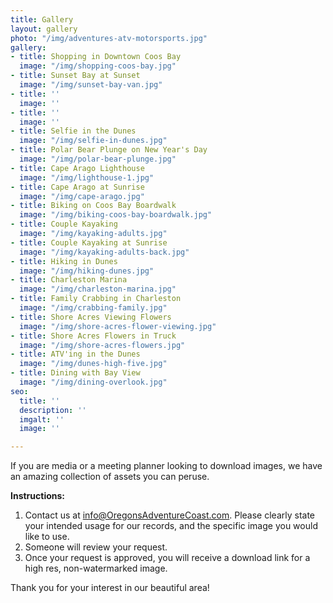 ```yaml
---
title: Gallery
layout: gallery
photo: "/img/adventures-atv-motorsports.jpg"
gallery:
- title: Shopping in Downtown Coos Bay
  image: "/img/shopping-coos-bay.jpg"
- title: Sunset Bay at Sunset
  image: "/img/sunset-bay-van.jpg"
- title: ''
  image: ''
- title: ''
  image: ''
- title: Selfie in the Dunes
  image: "/img/selfie-in-dunes.jpg"
- title: Polar Bear Plunge on New Year's Day
  image: "/img/polar-bear-plunge.jpg"
- title: Cape Arago Lighthouse
  image: "/img/lighthouse-1.jpg"
- title: Cape Arago at Sunrise
  image: "/img/cape-arago.jpg"
- title: Biking on Coos Bay Boardwalk
  image: "/img/biking-coos-bay-boardwalk.jpg"
- title: Couple Kayaking
  image: "/img/kayaking-adults.jpg"
- title: Couple Kayaking at Sunrise
  image: "/img/kayaking-adults-back.jpg"
- title: Hiking in Dunes
  image: "/img/hiking-dunes.jpg"
- title: Charleston Marina
  image: "/img/charleston-marina.jpg"
- title: Family Crabbing in Charleston
  image: "/img/crabbing-family.jpg"
- title: Shore Acres Viewing Flowers
  image: "/img/shore-acres-flower-viewing.jpg"
- title: Shore Acres Flowers in Truck
  image: "/img/shore-acres-flowers.jpg"
- title: ATV'ing in the Dunes
  image: "/img/dunes-high-five.jpg"
- title: Dining with Bay View
  image: "/img/dining-overlook.jpg"
seo:
  title: ''
  description: ''
  imgalt: ''
  image: ''

---
```

If you are media or a meeting planner looking to download images, we have an amazing collection of assets you can peruse.

**Instructions:**

1. Contact us at [info@OregonsAdventureCoast.com](mailto:info@OregonsAdventureCoast.com). Please clearly state your intended usage for our records, and the specific image you would like to use.
2. Someone will review your request.
3. Once your request is approved, you will receive a download link for a high res, non-watermarked image.

Thank you for your interest in our beautiful area!